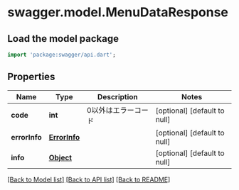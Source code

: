# swagger.model.MenuDataResponse

## Load the model package
```dart
import 'package:swagger/api.dart';
```

## Properties
Name | Type | Description | Notes
------------ | ------------- | ------------- | -------------
**code** | **int** | 0以外はエラーコード | [optional] [default to null]
**errorInfo** | [**ErrorInfo**](ErrorInfo.md) |  | [optional] [default to null]
**info** | [**Object**](Object.md) |  | [optional] [default to null]

[[Back to Model list]](../README.md#documentation-for-models) [[Back to API list]](../README.md#documentation-for-api-endpoints) [[Back to README]](../README.md)


